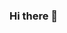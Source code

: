 ### Hi there 👋

<!--
**smudgebot29/smudgebot29** is a ✨ _special_ ✨ repository because its `README.md` (this file) appears on your GitHub profile.

Here are some details about me:

- 🔭 I’m currently working on machine learning projects.
- 🌱 I’m currently learning advanced techniques in natural language processing (NLP) and deep learning.
- 👯 I’m looking to collaborate on open-source AI projects related to computer vision.
- 🤔 I’m looking for help with optimizing neural network architectures for deployment on edge devices.
- 💬 Ask me about my experience with implementing reinforcement learning algorithms.
- 📫 How to reach me: [robinsagoo29@gmail.com](mailto:robinsagoo29@gmail.com)
- 😄 Pronouns: He/Him
- ⚡ Fun fact: I enjoy experimenting with generative art in my free time.
-->
